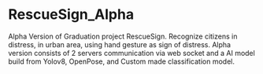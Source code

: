 # RescueSign_Alpha
Alpha Version of Graduation project RescueSign. Recognize citizens in distress, in urban area, using hand gesture as sign of distress. Alpha version consists of 2 servers communication via web socket and a AI model build from Yolov8, OpenPose, and Custom made classification model. 
